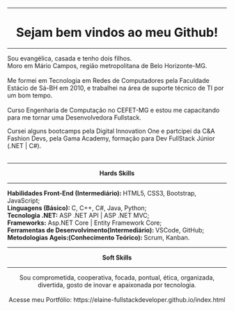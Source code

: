 <!DOCTYPE html>
<html>
<body>
<hr />
<h1 align="center"> Sejam bem vindos ao meu Github! </h1>
<hr />
<p align="left" >
Sou evangélica, casada e tenho dois filhos.<br/>
Moro em Mário Campos, região metropolitana de Belo Horizonte-MG.<br/><br/>
Me formei em Tecnologia em Redes de Computadores pela Faculdade Estácio de Sá-BH em 2010, e trabalhei na área de suporte técnico de TI por um bom tempo.<br/> <br/>
Curso Engenharia de Computação no CEFET-MG e estou me capacitando para me tornar uma Desenvolvedora Fullstack.
</p>
Cursei alguns bootcamps pela Digital Innovation One e partcipei da C&A Fashion Devs, pela Gama Academy, formação para Dev FullStack Júnior (.NET | C#). <br/><br/>
<hr/>
                        <p align="center"><strong>Hards Skills</strong></p> 
                        <hr/>
                        <p align="left">
                            <strong>Habilidades Front-End (Intermediário): </strong> HTML5, CSS3, Bootstrap, JavaScript;<br/>
                            <strong>Linguagens (Básico): </strong> C, C++, C#, Java, Python;<br/>
                            <strong>Tecnologia .NET:</strong> ASP .NET API | ASP .NET MVC;<br/>
                            <strong>Frameworks:</strong> Asp.NET Core | Entity Framework Core; <br/>
                            <strong>Ferramentas de Desenvolvimento(Intermediário): </strong> VSCode, GitHub; <br/>
                            <strong>Metodologias Ageis:(Conhecimento Teórico): </strong> Scrum, Kanban.<br/>
                        </p>
                        <hr/>
                        <p align="center"><strong>Soft Skills</strong></p> 
                        <hr/>
                        <p align="center">
                         Sou comprometida, cooperativa, focada, pontual, ética, organizada, divertida, gosto de inovar e apaixonada por tecnologia.<br/><br/>
                         Acesse meu Portfólio: https://elaine-fullstackdeveloper.github.io/index.html
                        </p>
</body>
</html>


